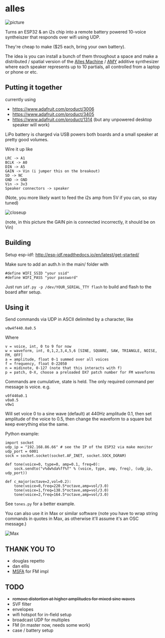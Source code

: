 # alles

![picture](https://raw.githubusercontent.com/bwhitman/synthserver/master/pics/IMG_2872.jpeg)

Turns an ESP32 & an i2s chip into a remote battery powered 10-voice syntheiszer that responds over wifi using UDP. 

They're cheap to make ($25 each, bring your own battery).

The idea is you can install a bunch of them throughout a space and make a distributed / spatial version of the [Alles Machine](https://en.wikipedia.org/wiki/Bell_Labs_Digital_Synthesizer) / [AMY](https://www.atarimax.com/jindroush.atari.org/achamy.html) additive synthesizer where each speaker represents up to 10 partials, all controlled from a laptop or phone or etc. 

## Putting it together 

currently using

* https://www.adafruit.com/product/3006
* https://www.adafruit.com/product/3405
* https://www.adafruit.com/product/1314 (but any unpowered desktop speaker will work)

LiPo battery is charged via USB powers both boards and a small speaker at pretty good volumes.

Wire it up like

```
LRC -> A1
BCLK -> A0
DIN -> A5
GAIN -> Vin (i jumper this on the breakout)
SD -> NC
GND -> GND
Vin -> 3v3
Speaker connectors -> speaker
```

(Note, you more likely want to feed the i2s amp from 5V if you can, so stay tuned)

![closeup](https://raw.githubusercontent.com/bwhitman/synthserver/master/pics/closeup.png)

(note, in this picture the GAIN pin is connected incorrectly, it should be on Vin) 

## Building

Setup esp-idf: http://esp-idf.readthedocs.io/en/latest/get-started/

Make sure to add an auth.h in the main/ folder with 
```
#define WIFI_SSID "your ssid"
#define WIFI_PASS "your password"
```

Just run `idf.py -p /dev/YOUR_SERIAL_TTY flash` to build and flash to the board after setup.

## Using it

Send commands via UDP in ASCII delimited by a character, like

```
v0w4f440.0a0.5
```

Where
```
v = voice, int, 0 to 9 for now
w = waveform, int, 0,1,2,3,4,5,6 [SINE, SQUARE, SAW, TRIANGLE, NOISE, FM, OFF]
a = amplitude, float 0-1 summed over all voices
f = frequency, float 0-22050
n = midinote, 0-127 (note that this interacts with f) 
p = patch, 0-X, choose a preloaded DX7 patch number for FM waveforms
```

Commands are cumulative, state is held. The only required command per message is voice. e.g.

```
v0f440a0.1
v0a0.5
v0w1
```

Will set voice 0 to a sine wave (default) at 440Hz amplitude 0.1, then set amplitude of the voice to 0.5, then change the waveform to a square but keep everything else the same.


Python example:
```
import socket
udp_ip = "192.168.86.66" # see the IP of the ESP32 via make monitor
udp_port = 6001
sock = socket.socket(socket.AF_INET, socket.SOCK_DGRAM)

def tone(voice=0, type=0, amp=0.1, freq=0):
    sock.sendto("v%dw%da%ff%f" % (voice, type, amp, freq), (udp_ip, udp_port))

def c_major(octave=2,vol=0.2):
    tone(voice=0,freq=220.5*octave,amp=vol/3.0)
    tone(voice=1,freq=138.5*octave,amp=vol/3.0)
    tone(voice=2,freq=164.5*octave,amp=vol/3.0)

```

See `tones.py` for a better example.

You can also use it in Max or similar software (note you have to wrap string commands in quotes in Max, as otherwise it'll assume it's an OSC message.)

![Max](https://raw.githubusercontent.com/bwhitman/synthserver/master/pics/max.png)

## THANK YOU TO

* douglas repetto
* dan ellis
* [MSFA](https://github.com/google/music-synthesizer-for-android) for FM impl

## TODO

* ~~remove distortion at higher amplitudes for mixed sine waves~~
* SVF filter 
* envelopes
* wifi hotspot for in-field setup
* broadcast UDP for multiples
* FM (in master now, needs some work)
* case / battery setup



